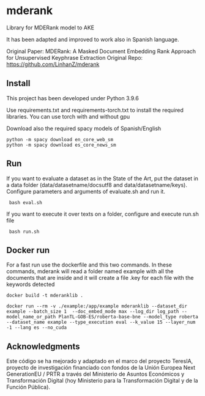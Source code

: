 # mderank

Library for MDERank model to AKE

It has been adapted and improved to work also in Spanish language. 

Original Paper: MDERank: A Masked Document Embedding Rank Approach for Unsupervised Keyphrase Extraction
Original Repo: https://github.com/LinhanZ/mderank






## Install

This project has been developed under Python 3.9.6

Use requirements.txt and requirements-torch.txt to install the required libraries. You can use torch with and without gpu

Download also the required spacy models of Spanish/English

```
python -m spacy download en_core_web_sm
python -m spacy download es_core_news_sm

```



## Run 

If you want to evaluate a dataset as in the State of the Art, put the dataset in a data folder (data/datasetname/docsutf8 and data/datasetname/keys).
Configure parameters and arguments of evaluate.sh and run it. 

```
 bash eval.sh 
```
If you want to execute it over texts on a folder, configure and execute run.sh file
```
 bash run.sh 
```

## Docker run 
For a fast run use the dockerfile and this two commands. In these commands, mderank will read a folder named example with all the documents that are inside and it will create a file .key for each file with the keywords detected

```
docker build -t mderanklib .

``` 

```
docker run --rm -v ./example:/app/example mderanklib --dataset_dir example --batch_size 1  --doc_embed_mode max --log_dir log_path --model_name_or_path PlanTL-GOB-ES/roberta-base-bne --model_type roberta --dataset_name example --type_execution eval --k_value 15 --layer_num -1 --lang es --no_cuda
```


## Acknowledgments 

Este código se ha mejorado y adaptado en el marco del proyecto TeresIA, proyecto de investigación financiado con fondos de la Unión Europea Next GenerationEU / PRTR a través del Ministerio de Asuntos Económicos y Transformación Digital (hoy Ministerio para la Transformación Digital y de la Función Pública).






